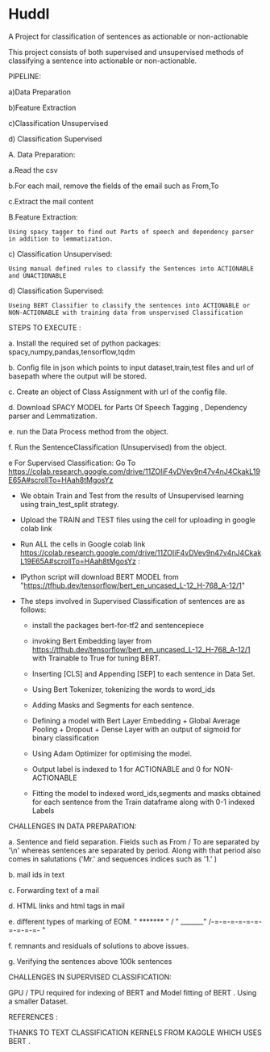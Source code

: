 # Huddl
A Project for classification of sentences as actionable or non-actionable

This project consists of both supervised and unsupervised methods of classifying a sentence into actionable or non-actionable.

PIPELINE:

a)Data Preparation 

b)Feature Extraction 

c)Classification Unsupervised

d) Classification Supervised

A. Data Preparation:

   a.Read the csv
   
   b.For each mail, remove the fields of the email such as From,To
   
   c.Extract the mail content 
   
B.Feature Extraction:
    
    Using spacy tagger to find out Parts of speech and dependency parser in addition to lemmatization.

c) Classification Unsupervised:
    
    Using manual defined rules to classify the Sentences into ACTIONABLE and UNACTIONABLE
    
 d) Classification Supervised:
 
    Useing BERT Classifier to classify the sentences into ACTIONABLE or NON-ACTIONABLE with training data from unspervised Classification

STEPS TO EXECUTE : 

a. Install the required set of python packages: spacy,numpy,pandas,tensorflow,tqdm 

b. Config file in json which points to input dataset,train,test files and url of basepath where the output will be stored.

c. Create an object of Class Assignment with url of the config file.

d. Download SPACY MODEL for Parts Of Speech Tagging , Dependency parser and Lemmatization.

e. run the Data Process method from the object.

f. Run the SentenceClassification (Unsupervised) from the object.

e For Supervised Classification: Go To https://colab.research.google.com/drive/11ZOIiF4vDVev9n47v4nJ4CkakL19E65A#scrollTo=HAah8tMgosYz
   
   * We obtain Train and Test from the results of  Unsupervised learning using train_test_split strategy.
   
   * Upload the TRAIN and TEST files using the cell for uploading in google colab link                 
   
   *  Run ALL the cells in Google colab link https://colab.research.google.com/drive/11ZOIiF4vDVev9n47v4nJ4CkakL19E65A#scrollTo=HAah8tMgosYz :
   
   * IPython script will download BERT MODEL from "https://tfhub.dev/tensorflow/bert_en_uncased_L-12_H-768_A-12/1"
   
   * The steps involved in Supervised Classification of sentences are as follows:
       
       +  install the packages bert-for-tf2 and sentencepiece
       
       +  invoking Bert Embedding layer from https://tfhub.dev/tensorflow/bert_en_uncased_L-12_H-768_A-12/1 with Trainable to True for tuning BERT.
       
       +  Inserting [CLS] and Appending [SEP] to each sentence in Data Set.
       
       +  Using Bert Tokenizer, tokenizing the words to word_ids  
       
       +  Adding Masks and Segments for each sentence.
       
       +  Defining a model with Bert Layer Embedding + Global Average Pooling + Dropout + Dense Layer with an output of sigmoid for binary classification
       
       +  Using Adam Optimizer for optimising the model.
       
       +  Output label is indexed to 1 for ACTIONABLE and 0 for NON-ACTIONABLE 
       
       + Fitting the model to indexed word_ids,segments and masks obtained for each sentence from the Train dataframe along with 0-1 indexed Labels

CHALLENGES IN DATA PREPARATION:  

   a. Sentence and field separation. Fields such as From / To are separated by '\n' whereas sentences are separated by period. Along with that period also comes in salutations ('Mr.' and  sequences indices such as '1.' )
   
   b. mail ids in text
   
   c. Forwarding text of a mail
   
   d. HTML links and html tags in mail
   
   e.  different types of marking of EOM. " ******* " / " _______" /-=-=-=-=-=-=-=-=-=-=- "
   
   f. remnants and residuals of solutions to above issues.
   
   g. Verifying the sentences above 100k sentences
   
CHALLENGES IN SUPERVISED CLASSIFICATION:

GPU / TPU required for indexing of BERT and Model fitting of BERT .  Using a smaller Dataset.
      


REFERENCES :

THANKS TO TEXT CLASSIFICATION KERNELS FROM KAGGLE WHICH USES BERT .  

